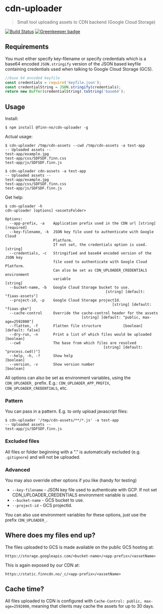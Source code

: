 # cdn-uploader

> Small tool uploading assets to CDN backend (Google Cloud Storage)

[![Build Status](https://travis-ci.org/finn-no/cdn-uploader.svg?branch=master)](https://travis-ci.org/finn-no/cdn-uploader)
[![Greenkeeper badge](https://badges.greenkeeper.io/finn-no/cdn-uploader.svg)](https://greenkeeper.io/)

## Requirements

You must either specify key-filename or specify credentials which is a base64
encoded `JSON.stringify` version of the JSON based keyfile containing
credentials used when talking to Google Cloud Storage (GCS).

```javascript
//base 64 encoded keyfile
const credentials = require('keyfile.json');
const credentialString = JSON.stringify(credentials);
return new Buffer(credentialString).toString('base64');
```

## Usage

Install:

```sh-session
$ npm install @finn-no/cdn-uploader -g
```

Actual usage:

```sh-session
$ cdn-uploader /tmp/cdn-assets --cwd /tmp/cdn-assets -a test-app
-- Uploaded assets --
test-app/example.jpg
test-app/css/SDFSDF.finn.css
test-app/js/SDFSDF.finn.js

$ cdn-uploader cdn-assets -a test-app
-- Uploaded assets --
test-app/example.jpg
test-app/css/SDFSDF.finn.css
test-app/js/SDFSDF.finn.js
```

Get help:

```sh-session
$ cdn-uploader -h
cdn-uploader [options] <assetsFolder>

Options:
  --app-prefix, -a    Application prefix used in the CDN url [string] [required]
  --key-filename, -k  JSON key file used to authenticate with Google Cloud
                      Platform.
                      If not set, the credentials option is used.       [string]
  --credentials, -c   Stringified and base64 encoded version of the JSON key
                      file used to authenticate with Google Cloud Platform.
                      Can also be set as CDN_UPLOADER_CREDENTIALS environment
                      variable                                          [string]
  --bucket-name, -b   Google Cloud Storage bucket to use.
                                              [string] [default: "fiaas-assets"]
  --project-id, -p    Google Cloud Storage projectId.
                                                 [string] [default: "fiaas-gke"]
  --cache-control     Override the cache-control header for the assets
                                   [string] [default: "public, max-age=2592000"]
  --flatten, -f       Flatten file structure          [boolean] [default: false]
  --dry-run, -n       Print a list of which files would be uploaded    [boolean]
  --cwd               The base from which files are resolved
                                             [string] [default: "process.cwd()"]
  --help, -h, -?      Show help                                        [boolean]
  --version, -v       Show version number                              [boolean]
```

All options can also be set as environment variables, using the `CDN_UPLOADER_`
prefix. E.g.: `CDN_UPLOADER_APP_PREFIX`, `CDN_UPLOADER_CREDENTIALS`, etc.

### Pattern

You can pass in a pattern. E.g. to only upload javascript files:

```sh-session
$ cdn-uploader '/tmp/cdn-assets/**/*.js' -a test-app
-- Uploaded assets --
test-app/js/SDFSDF.finn.js
```

### Excluded files

All files or folder beginning with a "." is automatically excluded (e.g.
`.gitignore`) and will not be uploaded.

### Advanced

You may also override other options if you like (handy for testing)

* `--key-filename` - JSON key file used to authenticate with GCP. If not set
  CDN_UPLOADER_CREDENTIALS environment variable is used.
* `--bucket-name` - GCS bucket to use.
* `--project-id` - GCS projectId.

You can also use environment variables for these options, just use the prefix
`CDN_UPLOADER_`.

## Where does my files end up?

The files uploaded to GCS is made available on the public GCS hosting at:

`https://storage.googleapis.com/<bucket-name>/<app-prefix>/<assetName>`

This is again exposed by our CDN at:

`https://static.finncdn.no/_c/<app-prefix>/<assetName>`

## Cache time?

All files uploaded to CDN is configured with
`Cache-Control: public, max-age=2592000`, meaning that clients may cache the
assets for up to 30 days.

